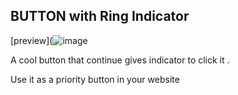 ## BUTTON with Ring Indicator

[preview](![image](https://user-images.githubusercontent.com/112415152/195987973-cc29bee6-e0fa-4afa-9eaf-f7c83254415d.png)


A cool button that continue gives indicator to click it .


Use it as a priority button in your website
